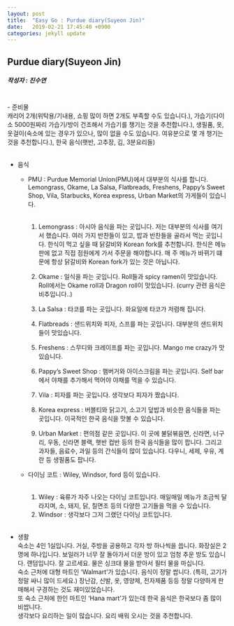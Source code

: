 ```yaml
---
layout: post
title:  "Easy Go : Purdue diary(Suyeon Jin)"
date:   2019-02-21 17:45:40 +0900
categories: jekyll update
---
```


<p>
<h2>Purdue diary(Suyeon Jin)</h2>
<h5>
    작성자 : 진수연
</h5>
<br>
- 준비물
  <br>캐리어 2개(위탁용/기내용, 쇼핑 많이 하면 2개도 부족할 수도 있습니다.), 가습기(다이소 5000원짜리 가습기/방이 건조해서 가습기를 챙기는 것을 추천합니다.), 생필품, 옷, 옷걸이(숙소에 있는 경우가 있으나, 많이 없을 수도 있습니다. 여유분으로 몇 개 챙기는 것을 추천합니다.), 한국 음식(햇반, 고추장, 김, 3분요리들)
<br><br>

- 음식
  * PMU : Purdue Memorial Union(PMU)에서 대부분의 식사를 합니다. <br>
  Lemongrass, Okame, La Salsa, Flatbreads, Freshens, Pappy’s Sweet Shop, Vila, Starbucks, Korea express, Urban Market의 가게들이 있습니다.<br><br>

    1. Lemongrass : 아시아 음식을 파는 곳입니다. 저는 대부분의 식사를 여기서 했습니다. 여러 가지 반찬들이 있고, 밥과 반찬들을 골라서 먹는 곳입니다. 한식이 먹고 싶을 때 닭갈비와 Korean fork를 추천합니다. 한식은 메뉴판에 없고 직접 점원에게 가서 주문을 해야합니다. 매 주 메뉴가 바뀌기 떄문에 항상 닭갈비와 Korean fork가 있는 것은 아닙니다.

    2. Okame : 일식을 파는 곳입니다. Roll들과 spicy ramen이 맛있습니다. Roll에서는 Okame roll과 Dragon roll이 맛있습니다. (curry 관련 음식은 비추입니다..)

    3. La Salsa : 타코를 파는 곳입니다. 화요일에 타코가 저렴해 집니다.
    4. Flatbreads : 샌드위치와 피자, 스프를 파는 곳입니다. 대부분의 샌드위치들이 맛있습니다.
    5. Freshens : 스무디와 크레이프를 파는 곳입니다. Mango me crazy가 맛있습니다.
    6. Pappy’s Sweet Shop : 햄버거와 아이스크림을 파는 곳입니다. Self bar에서 야채를 추가해서 먹어야 야채를 먹을 수 있습니다.
    7. Vila : 피자를 파는 곳입니다. 생각보다 피자가 짰습니다.
    8. Korea express : 버블티와 닭고기, 소고기 덮밥과 비슷한 음식들을 파는 곳입니다. 이국적인 한국 음식을 맛볼 수 있습니다.
    9. Urban Market : 편의점 같은 곳입니다. 이 곳에 불닭볶음면, 신라면, 너구리, 우동, 신라면 블랙, 햇반 컵반 등의 한국 음식들을 많이 팝니다. 그리고 과자들, 음료수, 과일 등의 간식들이 많이 있습니다. 다우니, 세제, 우유, 계란 등 생필품도 팝니다.

  * 다이닝 코트 : Wiley, Windsor, ford 등이 있습니다. <br><br>
    1. Wiley : 육류가 자주 나오는 다이닝 코트입니다. 매일매일 메뉴가 조금씩 달라지며, 소, 돼지, 닭, 칠면조 등의 다양한 고기들을 먹을 수 있습니다.
    2. Windsor : 생각보다 그저 그랬던 다이닝 코트입니다.
<br><br>

- 생활
  <br>숙소는 4인 1실입니다. 거실, 주방을 공용하고 각자 방 하나씩을 씁니다. 화장실은 2명에 하나입니다. 보일러가 너무 잘 돌아가서 더운 방이 있고 엄청 추운 방도 있습니다. 랜덤입니다. 잘 고르세요. 물은 싱크대 물을 받아서 필터 물을 마십니다.<br>
  숙소 근처에 대형 마트인 ‘Walmart’가 있습니다. 음식이 정말 쌉니다. (특히, 고기가 정말 싸니 많이 드세요.) 장난감, 신발, 옷, 영양제, 전자제품 등등 정말 다양하게 판매해서 구경하는 것도 재미있었습니다.<br>
  또 숙소 근처에 한인 마트인 ‘Hana mart’가 있는데 한국 음식은 한국보다 좀 많이 비쌉니다.<br>
  생각보다 요리하는 일이 많습니다. 요리 배워 오시는 것을 추천합니다.<br>
</p>

[jekyll-docs]: https://jekyllrb.com/docs/home
[jekyll-gh]: https://github.com/jekyll/jekyll
[jekyll-talk]: https://talk.jekyllrb.com/
